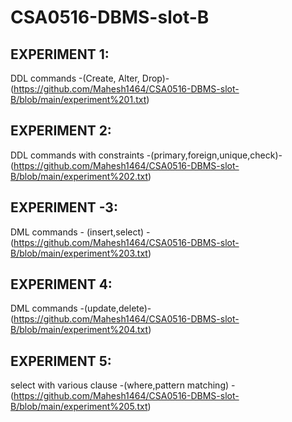 # CSA0516-DBMS-slot-B
## EXPERIMENT 1:
DDL commands -(Create, Alter, Drop)-(https://github.com/Mahesh1464/CSA0516-DBMS-slot-B/blob/main/experiment%201.txt)
## EXPERIMENT 2:
DDL commands with constraints -(primary,foreign,unique,check)-(https://github.com/Mahesh1464/CSA0516-DBMS-slot-B/blob/main/experiment%202.txt)
## EXPERIMENT -3:
DML commands - (insert,select) -(https://github.com/Mahesh1464/CSA0516-DBMS-slot-B/blob/main/experiment%203.txt)
## EXPERIMENT 4:
DML commands -(update,delete)-(https://github.com/Mahesh1464/CSA0516-DBMS-slot-B/blob/main/experiment%204.txt)
## EXPERIMENT 5:
select with various clause -(where,pattern matching) -(https://github.com/Mahesh1464/CSA0516-DBMS-slot-B/blob/main/experiment%205.txt)
